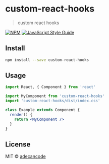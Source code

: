 # custom-react-hooks

> custom react hooks

[![NPM](https://img.shields.io/npm/v/custom-react-hooks.svg)](https://www.npmjs.com/package/custom-react-hooks) [![JavaScript Style Guide](https://img.shields.io/badge/code_style-standard-brightgreen.svg)](https://standardjs.com)

## Install

```bash
npm install --save custom-react-hooks
```

## Usage

```jsx
import React, { Component } from 'react'

import MyComponent from 'custom-react-hooks'
import 'custom-react-hooks/dist/index.css'

class Example extends Component {
  render() {
    return <MyComponent />
  }
}
```

## License

MIT © [adecancode](https://github.com/adecancode)

